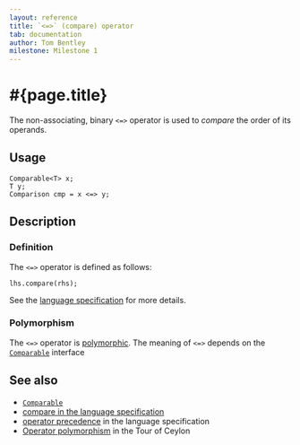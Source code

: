 ```yaml
---
layout: reference
title: `<=>` (compare) operator
tab: documentation
author: Tom Bentley
milestone: Milestone 1
---
```


# #{page.title}

The non-associating, binary `<=>` operator is used to *compare* the order of 
its operands.

## Usage 

    Comparable<T> x;
    T y;
    Comparison cmp = x <=> y;

## Description

### Definition

The `<=>` operator is defined as follows:

    lhs.compare(rhs);

See the [language specification](#{site.urls.spec}#equalitycomparison) for more details.

### Polymorphism

The `<=>` operator is [polymorphic](/documentation/reference/operator/operator-polymorphism). 
The meaning of `<=>` depends on the 
[`Comparable`](../../ceylon.language/Comparable) interface 

## See also

* [`Comparable`](../../ceylon.language/Comparable)
* [compare in the language specification](#{site.urls.spec}#equalitycomparison)
* [operator precedence](#{site.urls.spec}#operatorprecedence) in the 
  language specification
* [Operator polymorphism](/documentation/tour/language-module/#operator_polymorphism) 
  in the Tour of Ceylon

